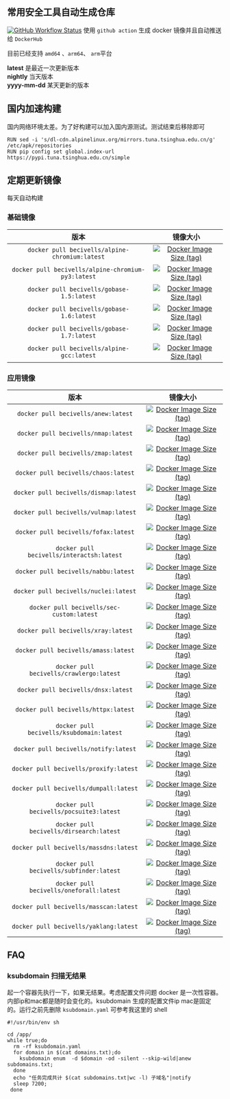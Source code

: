 ## 常用安全工具自动生成仓库

[![GitHub Workflow Status](https://img.shields.io/github/workflow/status/xiecat/sec-docker/Publish%20sec-custom%20to%20Hub)](https://github.com/xiecat/sec-docker/actions)
使用 `github action` 生成 docker 镜像并且自动推送给 `DockerHub`

目前已经支持 `amd64` 、`arm64`、 `arm`平台   

**latest** 是最近一次更新版本   
**nightly** 当天版本   
**yyyy-mm-dd** 某天更新的版本   

## 国内加速构建

国内网络环境太差。为了好构建可以加入国内源测试。测试结束后移除即可

```shell
RUN sed -i 's/dl-cdn.alpinelinux.org/mirrors.tuna.tsinghua.edu.cn/g' /etc/apk/repositories
RUN pip config set global.index-url https://pypi.tuna.tsinghua.edu.cn/simple
```

## 定期更新镜像

每天自动构建

### 基础镜像

| 版本                                                 | 镜像大小                                                                                                                                                                     |
|:--------------------------------------------------:|:------------------------------------------------------------------------------------------------------------------------------------------------------------------------:|
| `docker pull becivells/alpine-chromium:latest`     | [![Docker Image Size (tag)](https://img.shields.io/docker/image-size/becivells/alpine-chromium/latest)](https://hub.docker.com/r/becivells/alpine-chromium/tags)         |
| `docker pull becivells/alpine-chromium-py3:latest` | [![Docker Image Size (tag)](https://img.shields.io/docker/image-size/becivells/alpine-chromium-py3/latest)](https://hub.docker.com/r/becivells/alpine-chromium-py3/tags) |
| `docker pull becivells/gobase-1.5:latest`          | [![Docker Image Size (tag)](https://img.shields.io/docker/image-size/becivells/gobase-1.5/latest)](https://hub.docker.com/r/becivells/gobase-1.5/tags)                   |
| `docker pull becivells/gobase-1.6:latest`          | [![Docker Image Size (tag)](https://img.shields.io/docker/image-size/becivells/gobase-1.6/latest)](https://hub.docker.com/r/becivells/gobase-1.6/tags)                   |
| `docker pull becivells/gobase-1.7:latest`          | [![Docker Image Size (tag)](https://img.shields.io/docker/image-size/becivells/gobase-1.7/latest)](https://hub.docker.com/r/becivells/gobase-1.7/tags)                   |
| `docker pull becivells/alpine-gcc:latest`          | [![Docker Image Size (tag)](https://img.shields.io/docker/image-size/becivells/alpine-gcc/latest)](https://hub.docker.com/r/becivells/alpine-gcc/tags)                   |

### 应用镜像

|                    版本                     | 镜像大小                                                                                                                                                   |
|:-----------------------------------------:|:------------------------------------------------------------------------------------------------------------------------------------------------------:|
|    `docker pull becivells/anew:latest`    | [![Docker Image Size (tag)](https://img.shields.io/docker/image-size/becivells/anew/latest)](https://hub.docker.com/r/becivells/anew/tags)             |
|    `docker pull becivells/nmap:latest`    | [![Docker Image Size (tag)](https://img.shields.io/docker/image-size/becivells/nmap/latest)](https://hub.docker.com/r/becivells/nmap/tags)             |
|    `docker pull becivells/zmap:latest`    | [![Docker Image Size (tag)](https://img.shields.io/docker/image-size/becivells/zmap/latest)](https://hub.docker.com/r/becivells/zmap/tags)             |
|   `docker pull becivells/chaos:latest`    | [![Docker Image Size (tag)](https://img.shields.io/docker/image-size/becivells/chaos/latest)](https://hub.docker.com/r/becivells/chaos/tags)           |
|   `docker pull becivells/dismap:latest`   | [![Docker Image Size (tag)](https://img.shields.io/docker/image-size/becivells/dismap/latest)](https://hub.docker.com/r/becivells/dismap/tags)         |
|   `docker pull becivells/vulmap:latest`   | [![Docker Image Size (tag)](https://img.shields.io/docker/image-size/becivells/vulmap/latest)](https://hub.docker.com/r/becivells/vulmap/tags)         |
|   `docker pull becivells/fofax:latest`    | [![Docker Image Size (tag)](https://img.shields.io/docker/image-size/becivells/fofax/latest)](https://hub.docker.com/r/becivells/fofax/tags)           |
| `docker pull becivells/interactsh:latest` | [![Docker Image Size (tag)](https://img.shields.io/docker/image-size/becivells/interactsh/latest)](https://hub.docker.com/r/becivells/interactsh/tags) |
|   `docker pull becivells/nabbu:latest`    | [![Docker Image Size (tag)](https://img.shields.io/docker/image-size/becivells/nabbu/latest)](https://hub.docker.com/r/becivells/nabbu/tags)           |
|   `docker pull becivells/nuclei:latest`   | [![Docker Image Size (tag)](https://img.shields.io/docker/image-size/becivells/nuclei/latest)](https://hub.docker.com/r/becivells/nuclei/tags)         |
| `docker pull becivells/sec-custom:latest` | [![Docker Image Size (tag)](https://img.shields.io/docker/image-size/becivells/sec-custom/latest)](https://hub.docker.com/r/becivells/sec-custom/tags) |
|    `docker pull becivells/xray:latest`    | [![Docker Image Size (tag)](https://img.shields.io/docker/image-size/becivells/xray/latest)](https://hub.docker.com/r/becivells/xray/tags)             |
|   `docker pull becivells/amass:latest`    | [![Docker Image Size (tag)](https://img.shields.io/docker/image-size/becivells/amass/latest)](https://hub.docker.com/r/becivells/amass/tags)           |
| `docker pull becivells/crawlergo:latest`  | [![Docker Image Size (tag)](https://img.shields.io/docker/image-size/becivells/crawlergo/latest)](https://hub.docker.com/r/becivells/crawlergo/tags)   |
|    `docker pull becivells/dnsx:latest`    | [![Docker Image Size (tag)](https://img.shields.io/docker/image-size/becivells/dnsx/latest)](https://hub.docker.com/r/becivells/dnsx/tags)             |
|   `docker pull becivells/httpx:latest`    | [![Docker Image Size (tag)](https://img.shields.io/docker/image-size/becivells/httpx/latest)](https://hub.docker.com/r/becivells/httpx/tags)           |
| `docker pull becivells/ksubdomain:latest` | [![Docker Image Size (tag)](https://img.shields.io/docker/image-size/becivells/ksubdomain/latest)](https://hub.docker.com/r/becivells/ksubdomain/tags) |
|   `docker pull becivells/notify:latest`   | [![Docker Image Size (tag)](https://img.shields.io/docker/image-size/becivells/notify/latest)](https://hub.docker.com/r/becivells/notify/tags)         |
|  `docker pull becivells/proxify:latest`   | [![Docker Image Size (tag)](https://img.shields.io/docker/image-size/becivells/proxify/latest)](https://hub.docker.com/r/becivells/proxify/tags)       |
|  `docker pull becivells/dumpall:latest`   | [![Docker Image Size (tag)](https://img.shields.io/docker/image-size/becivells/dumpall/latest)](https://hub.docker.com/r/becivells/dumpall/tags)       |
| `docker pull becivells/pocsuite3:latest`  | [![Docker Image Size (tag)](https://img.shields.io/docker/image-size/becivells/pocsuite3/latest)](https://hub.docker.com/r/becivells/pocsuite3/tags)   |
| `docker pull becivells/dirsearch:latest`  | [![Docker Image Size (tag)](https://img.shields.io/docker/image-size/becivells/dirsearch/latest)](https://hub.docker.com/r/becivells/dirsearch/tags)   |
|  `docker pull becivells/massdns:latest`   | [![Docker Image Size (tag)](https://img.shields.io/docker/image-size/becivells/massdns/latest)](https://hub.docker.com/r/becivells/massdns/tags)       |
| `docker pull becivells/subfinder:latest`  | [![Docker Image Size (tag)](https://img.shields.io/docker/image-size/becivells/subfinder/latest)](https://hub.docker.com/r/becivells/subfinder/tags)   |
| `docker pull becivells/oneforall:latest`  | [![Docker Image Size (tag)](https://img.shields.io/docker/image-size/becivells/oneforall/latest)](https://hub.docker.com/r/becivells/oneforall/tags)   |
|  `docker pull becivells/masscan:latest`   | [![Docker Image Size (tag)](https://img.shields.io/docker/image-size/becivells/masscan/latest)](https://hub.docker.com/r/becivells/masscan/tags)       |
|  `docker pull becivells/yaklang:latest`   | [![Docker Image Size (tag)](https://img.shields.io/docker/image-size/becivells/yaklang/latest)](https://hub.docker.com/r/becivells/yaklang/tags)       |



## FAQ

### ksubdomain 扫描无结果

起一个容器先执行一下，如果无结果。考虑配置文件问题
docker 是一次性容器。内部ip和mac都是随时会变化的。ksubdomain 生成的配置文件ip mac是固定的。运行之前先删除 `ksubdomain.yaml` 可参考我这里的 shell

```shell
#!/usr/bin/env sh

cd /app/
while true;do
  rm -rf ksubdomain.yaml
  for domain in $(cat domains.txt);do
    ksubdomain enum  -d $domain -od -silent --skip-wild|anew subdomains.txt;
  done
  echo "任务完成共计 $(cat subdomains.txt|wc -l) 子域名"|notify
  sleep 7200;
 done
```
